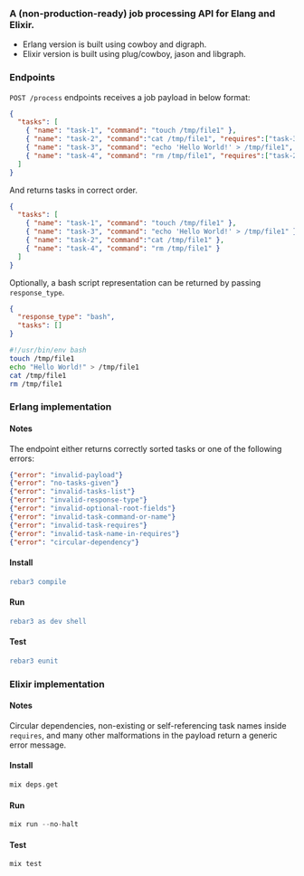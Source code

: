 ### A (non-production-ready) job processing API for Elang and Elixir.
- Erlang version is built using cowboy and digraph.
- Elixir version is built using plug/cowboy, jason and libgraph.


### Endpoints
`POST /process` endpoints receives a job payload in below format:
```json
{
  "tasks": [
    { "name": "task-1", "command": "touch /tmp/file1" },
    { "name": "task-2", "command":"cat /tmp/file1", "requires":["task-3"]}, 
    { "name": "task-3", "command": "echo 'Hello World!' > /tmp/file1", "requires":["task-1"] },
    { "name": "task-4", "command": "rm /tmp/file1", "requires":["task-2","task-3"]}
  ]
}
```
And returns tasks in correct order.
```json
{
  "tasks": [
    { "name": "task-1", "command": "touch /tmp/file1" },
    { "name": "task-3", "command": "echo 'Hello World!' > /tmp/file1" },
    { "name": "task-2", "command":"cat /tmp/file1" }, 
    { "name": "task-4", "command": "rm /tmp/file1" }
  ]
}
```
Optionally, a bash script representation can be returned by passing `response_type`.
```json
{
  "response_type": "bash",
  "tasks": []
}
```
```bash
#!/usr/bin/env bash
touch /tmp/file1
echo "Hello World!" > /tmp/file1
cat /tmp/file1
rm /tmp/file1
```

### Erlang implementation
#### Notes
The endpoint either returns correctly sorted tasks or one of the following errors:
```json
{"error": "invalid-payload"}
{"error": "no-tasks-given"}
{"error": "invalid-tasks-list"}
{"error": "invalid-response-type"}
{"error": "invalid-optional-root-fields"}
{"error": "invalid-task-command-or-name"}
{"error": "invalid-task-requires"}
{"error": "invalid-task-name-in-requires"}
{"error": "circular-dependency"}
```
#### Install
```erl
rebar3 compile
```
#### Run
```erl
rebar3 as dev shell
```
#### Test
```erl
rebar3 eunit
```

### Elixir implementation
#### Notes
Circular dependencies, non-existing or self-referencing task names inside `requires`, and many other malformations in the payload return a generic error message.
#### Install
```elixir
mix deps.get
```
#### Run
```elixir
mix run --no-halt
```
#### Test
```elixir
mix test
```